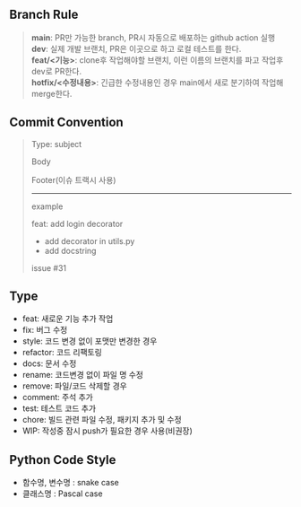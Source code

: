 ## Branch Rule

> **main**: PR만 가능한 branch, PR시 자동으로 배포하는 github action 실행<br/>
> **dev**: 실제 개발 브랜치, PR은 이곳으로 하고 로컬 테스트를 한다.<br/>
> **feat/<기능>**: clone후 작업해야할 브랜치, 이런 이름의 브랜치를 파고 작업후 dev로 PR한다.<br/>
> **hotfix/<수정내용>**: 긴급한 수정내용인 경우 main에서 새로 분기하여 작업해 merge한다.<br/>


## Commit Convention

> Type: subject
>
> Body
>
> Footer(이슈 트랙시 사용)
>
> ---
> example
>
> feat: add login decorator
> - add decorator in utils.py
> - add docstring
>
> issue #31

## Type
- feat: 새로운 기능 추가 작업
- fix: 버그 수정
- style: 코드 변경 없이 포맷만 변경한 경우
- refactor: 코드 리팩토링
- docs: 문서 수정
- rename: 코드변경 없이 파일 명 수정
- remove: 파일/코드 삭제할 경우
- comment: 주석 추가
- test: 테스트 코드 추가
- chore: 빌드 관련 파일 수정, 패키지 추가 및 수정
- WIP: 작성중 잠시 push가 필요한 경우 사용(비권장)


## Python Code Style
- 함수명, 변수명 : snake case
- 클래스명 : Pascal case
